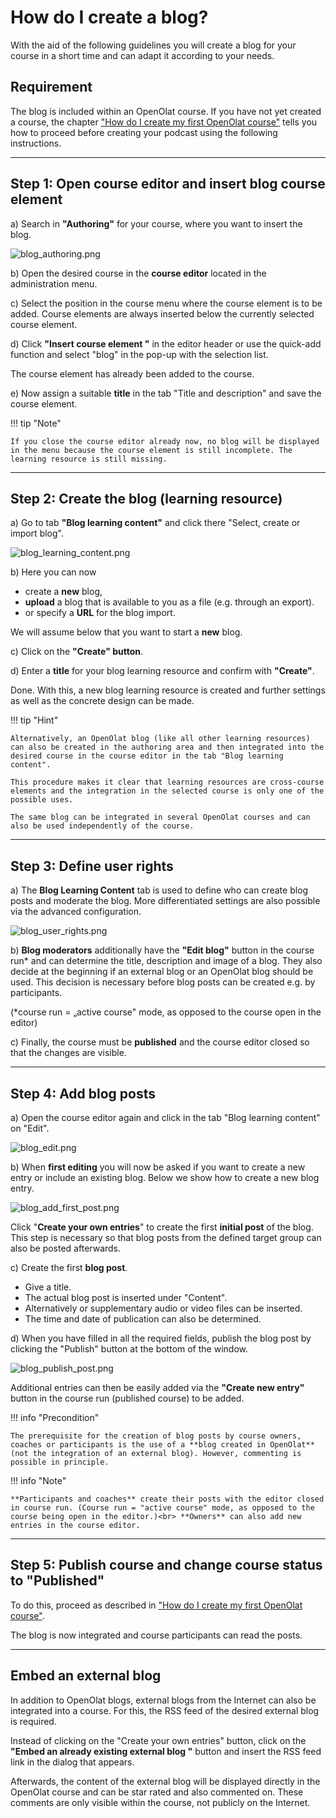 # How do I create a blog?

With the aid of the following guidelines you will create a blog for your
course in a short time and can adapt it according to your needs.

##  Requirement

The blog is included within an OpenOlat course. If you have not yet created a course, the chapter ["How do I create my first OpenOlat course"](../my_first_course/my_first_course.md) tells you how to proceed before creating your podcast using the following instructions.

---

## Step 1: Open course editor and insert blog course element

a) Search in **"Authoring"** for your course, where you want to insert the blog.
  
![blog_authoring.png](assets/blog_authoring.png)  

b) Open the desired course in the **course editor** located in the administration menu.

c) Select the position in the course menu where the course element is to be added. Course elements are always inserted below the currently selected course element.

d) Click **"Insert course element "** in the editor header or use the quick-add function and select "blog" in the pop-up with the selection list.

The course element has already been added to the course.

e) Now assign a suitable **title** in the tab "Title and description" and save the course element.

!!! tip "Note"

    If you close the course editor already now, no blog will be displayed in the menu because the course element is still incomplete. The learning resource is still missing.

---

## Step 2: Create the blog (learning resource) 

a) Go to tab <b>"Blog learning content"</b> and click there "Select, create or import blog".

![blog_learning_content.png](assets/blog_learning_content.png)  

b) Here you can now 

* create a **new** blog, 
* **upload** a blog that is available to you as a file (e.g. through an export).
* or specify a **URL** for the blog import.

We will assume below that you want to start a **new** blog.
  
c) Click on the **"Create" button**.

d) Enter a **title** for your blog learning resource and confirm with <b>"Create"</b>.

Done. With this, a new blog learning resource is created and further settings as well as the concrete design can be made.

!!! tip "Hint"

    Alternatively, an OpenOlat blog (like all other learning resources) can also be created in the authoring area and then integrated into the desired course in the course editor in the tab "Blog learning content". 
    
    This procedure makes it clear that learning resources are cross-course elements and the integration in the selected course is only one of the possible uses. 
    
    The same blog can be integrated in several OpenOlat courses and can also be used independently of the course.

---

## Step 3: Define user rights

a) The **Blog Learning Content** tab is used to define who can create blog posts and moderate the blog. More differentiated settings are also possible via the advanced configuration.

![blog_user_rights.png](assets/blog_user_rights.png)  

b) **Blog moderators** additionally have the <b>"Edit blog"</b> button in the course run* and can determine the title, description and image of a blog. They also decide at the beginning if an external blog or an OpenOlat blog should be used. This decision is necessary before blog posts can be created e.g. by participants.

(*course run = „active course" mode, as opposed to the course open in the editor)

c) Finally, the course must be **published** and the course editor closed so that the changes are visible.

---

## Step 4: Add blog posts 

a) Open the course editor again and click in the tab "Blog learning content" on "Edit".

![blog_edit.png](assets/blog_edit.png) 

b) When **first editing** you will now be asked if you want to create a new entry or include an existing blog. Below we show how to create a new blog entry.

![blog_add_first_post.png](assets/blog_add_first_post.png)  
  
Click "**Create your own entries**" to create the first **initial post** of the blog.  This step is necessary so that blog posts from the defined target group can also be posted afterwards.

c) Create the first **blog post**.

* Give a title.
* The actual blog post is inserted under "Content".
* Alternatively or supplementary audio or video files can be inserted.
* The time and date of publication can also be determined.

d) When you have filled in all the required fields, publish the blog post by clicking the "Publish" button at the bottom of the window.

![blog_publish_post.png](assets/blog_publish_post.png)  

Additional entries can then be easily added via the <b>"Create new entry"</b> button in the course run (published course) to be added.

!!! info "Precondition"

    The prerequisite for the creation of blog posts by course owners, coaches or participants is the use of a **blog created in OpenOlat** (not the integration of an external blog). However, commenting is possible in principle. 

!!! info "Note"

    **Participants and coaches** create their posts with the editor closed in course run. (Course run = "active course" mode, as opposed to the course being open in the editor.)<br> **Owners** can also add new entries in the course editor.

---

## Step 5: Publish course and change course status to "Published"
  
To do this, proceed as described in ["How do I create my first OpenOlat course"](../my_first_course/my_first_course.md).

The blog is now integrated and course participants can read the posts.

---

## Embed an external blog

In addition to OpenOlat blogs, external blogs from the Internet can also be integrated into a course. For this, the RSS feed of the desired external blog is required.

Instead of clicking on the "Create your own entries" button, click on the **"Embed an already existing external blog "** button and insert the RSS feed link in the dialog that appears.

Afterwards, the content of the external blog will be displayed directly in the OpenOlat course and can be star rated and also commented on. These comments are only visible within the course, not publicly on the Internet.
  